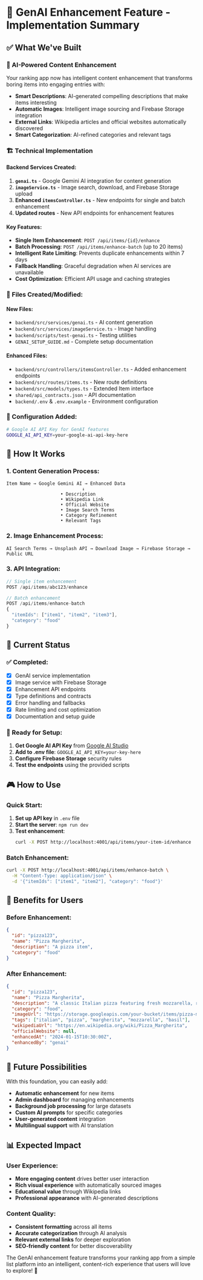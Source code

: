 # 🚀 GenAI Enhancement Feature - Implementation Summary

## ✅ What We've Built

### 🧠 AI-Powered Content Enhancement
Your ranking app now has intelligent content enhancement that transforms boring items into engaging entries with:

- **Smart Descriptions**: AI-generated compelling descriptions that make items interesting
- **Automatic Images**: Intelligent image sourcing and Firebase Storage integration  
- **External Links**: Wikipedia articles and official websites automatically discovered
- **Smart Categorization**: AI-refined categories and relevant tags

### 🏗️ Technical Implementation

#### Backend Services Created:
1. **`genai.ts`** - Google Gemini AI integration for content generation
2. **`imageService.ts`** - Image search, download, and Firebase Storage upload
3. **Enhanced `itemsController.ts`** - New endpoints for single and batch enhancement
4. **Updated routes** - New API endpoints for enhancement features

#### Key Features:
- **Single Item Enhancement**: `POST /api/items/{id}/enhance`
- **Batch Processing**: `POST /api/items/enhance-batch` (up to 20 items)
- **Intelligent Rate Limiting**: Prevents duplicate enhancements within 7 days
- **Fallback Handling**: Graceful degradation when AI services are unavailable
- **Cost Optimization**: Efficient API usage and caching strategies

### 📁 Files Created/Modified:

#### New Files:
- `backend/src/services/genai.ts` - AI content generation
- `backend/src/services/imageService.ts` - Image handling
- `backend/scripts/test-genai.ts` - Testing utilities
- `GENAI_SETUP_GUIDE.md` - Complete setup documentation

#### Enhanced Files:
- `backend/src/controllers/itemsController.ts` - Added enhancement endpoints
- `backend/src/routes/items.ts` - New route definitions
- `backend/src/models/types.ts` - Extended Item interface
- `shared/api_contracts.json` - API documentation
- `backend/.env` & `.env.example` - Environment configuration

### 🔧 Configuration Added:
```bash
# Google AI API Key for GenAI features
GOOGLE_AI_API_KEY=your-google-ai-api-key-here
```

## 🎯 How It Works

### 1. Content Generation Process:
```
Item Name → Google Gemini AI → Enhanced Data
                            ↓
                    • Description
                    • Wikipedia Link  
                    • Official Website
                    • Image Search Terms
                    • Category Refinement
                    • Relevant Tags
```

### 2. Image Enhancement Process:
```
AI Search Terms → Unsplash API → Download Image → Firebase Storage → Public URL
```

### 3. API Integration:
```typescript
// Single item enhancement
POST /api/items/abc123/enhance

// Batch enhancement  
POST /api/items/enhance-batch
{
  "itemIds": ["item1", "item2", "item3"],
  "category": "food"
}
```

## 🚦 Current Status

### ✅ Completed:
- [x] GenAI service implementation
- [x] Image service with Firebase Storage
- [x] Enhancement API endpoints
- [x] Type definitions and contracts
- [x] Error handling and fallbacks
- [x] Rate limiting and cost optimization
- [x] Documentation and setup guide

### 🔄 Ready for Setup:
1. **Get Google AI API Key** from [Google AI Studio](https://aistudio.google.com/app/apikey)
2. **Add to .env file**: `GOOGLE_AI_API_KEY=your-key-here`
3. **Configure Firebase Storage** security rules
4. **Test the endpoints** using the provided scripts

## 🎮 How to Use

### Quick Start:
1. **Set up API key** in `.env` file
2. **Start the server**: `npm run dev`
3. **Test enhancement**:
   ```bash
   curl -X POST http://localhost:4001/api/items/your-item-id/enhance
   ```

### Batch Enhancement:
```bash
curl -X POST http://localhost:4001/api/items/enhance-batch \
  -H "Content-Type: application/json" \
  -d '{"itemIds": ["item1", "item2"], "category": "food"}'
```

## 🎉 Benefits for Users

### Before Enhancement:
```json
{
  "id": "pizza123",
  "name": "Pizza Margherita",
  "description": "A pizza item",
  "category": "food"
}
```

### After Enhancement:
```json
{
  "id": "pizza123", 
  "name": "Pizza Margherita",
  "description": "A classic Italian pizza featuring fresh mozzarella, ripe tomatoes, and aromatic basil on a thin, crispy crust. This timeless combination represents the essence of Neapolitan cuisine.",
  "category": "food",
  "imageUrl": "https://storage.googleapis.com/your-bucket/items/pizza-margherita-1234567890.jpg",
  "tags": ["italian", "pizza", "margherita", "mozzarella", "basil"],
  "wikipediaUrl": "https://en.wikipedia.org/wiki/Pizza_Margherita",
  "officialWebsite": null,
  "enhancedAt": "2024-01-15T10:30:00Z",
  "enhancedBy": "genai"
}
```

## 🔮 Future Possibilities

With this foundation, you can easily add:
- **Automatic enhancement** for new items
- **Admin dashboard** for managing enhancements  
- **Background job processing** for large datasets
- **Custom AI prompts** for specific categories
- **User-generated content** integration
- **Multilingual support** with AI translation

## 📊 Expected Impact

### User Experience:
- **More engaging content** drives better user interaction
- **Rich visual experience** with automatically sourced images  
- **Educational value** through Wikipedia links
- **Professional appearance** with AI-generated descriptions

### Content Quality:
- **Consistent formatting** across all items
- **Accurate categorization** through AI analysis
- **Relevant external links** for deeper exploration
- **SEO-friendly content** for better discoverability

The GenAI enhancement feature transforms your ranking app from a simple list platform into an intelligent, content-rich experience that users will love to explore! 🌟

